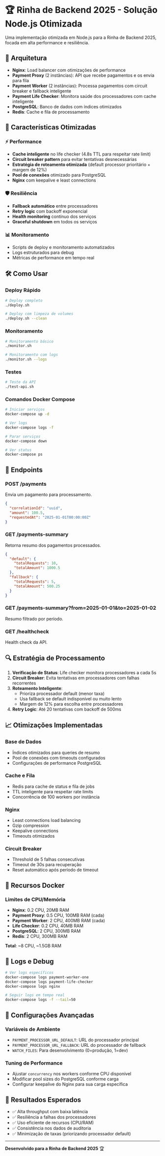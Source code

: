# 🏆 Rinha de Backend 2025 - Solução Node.js Otimizada

Uma implementação otimizada em Node.js para a Rinha de Backend 2025, focada em alta performance e resiliência.

## 🚀 Arquitetura

- **Nginx**: Load balancer com otimizações de performance
- **Payment Proxy** (2 instâncias): API que recebe pagamentos e os envia para fila
- **Payment Worker** (2 instâncias): Processa pagamentos com circuit breaker e fallback inteligente
- **Payment Life Checker**: Monitora saúde dos processadores com cache inteligente
- **PostgreSQL**: Banco de dados com índices otimizados
- **Redis**: Cache e fila de processamento

## 🔧 Características Otimizadas

### ⚡ Performance

- **Cache inteligente** no life checker (4.8s TTL para respeitar rate limit)
- **Circuit breaker pattern** para evitar tentativas desnecessárias
- **Estratégia de roteamento otimizada** (default processor prioritário + margem de 12%)
- **Pool de conexões** otimizado para PostgreSQL
- **Nginx** com keepalive e least connections

### 🛡️ Resiliência

- **Fallback automático** entre processadores
- **Retry logic** com backoff exponencial
- **Health monitoring** contínuo dos serviços
- **Graceful shutdown** em todos os serviços

### 📊 Monitoramento

- Scripts de deploy e monitoramento automatizados
- Logs estruturados para debug
- Métricas de performance em tempo real

## 🛠️ Como Usar

### Deploy Rápido

```bash
# Deploy completo
./deploy.sh

# Deploy com limpeza de volumes
./deploy.sh --clean
```

### Monitoramento

```bash
# Monitoramento básico
./monitor.sh

# Monitoramento com logs
./monitor.sh --logs
```

### Testes

```bash
# Teste da API
./test-api.sh
```

### Comandos Docker Compose

```bash
# Iniciar serviços
docker-compose up -d

# Ver logs
docker-compose logs -f

# Parar serviços
docker-compose down

# Ver status
docker-compose ps
```

## 📡 Endpoints

### POST /payments

Envia um pagamento para processamento.

```json
{
  "correlationId": "uuid",
  "amount": 100.5,
  "requestedAt": "2025-01-01T00:00:00Z"
}
```

### GET /payments-summary

Retorna resumo dos pagamentos processados.

```json
{
  "default": {
    "totalRequests": 10,
    "totalAmount": 1000.5
  },
  "fallback": {
    "totalRequests": 5,
    "totalAmount": 500.25
  }
}
```

### GET /payments-summary?from=2025-01-01&to=2025-01-02

Resumo filtrado por período.

### GET /healthcheck

Health check da API.

## 🔍 Estratégia de Processamento

1. **Verificação de Status**: Life checker monitora processadores a cada 5s
2. **Circuit Breaker**: Evita tentativas em processadores com falhas recorrentes
3. **Roteamento Inteligente**:
   - Prioriza processador default (menor taxa)
   - Usa fallback se default indisponível ou muito lento
   - Margem de 12% para escolha entre processadores
4. **Retry Logic**: Até 20 tentativas com backoff de 500ms

## 📈 Otimizações Implementadas

### Base de Dados

- Índices otimizados para queries de resumo
- Pool de conexões com timeouts configurados
- Configurações de performance PostgreSQL

### Cache e Fila

- Redis para cache de status e fila de jobs
- TTL inteligente para respeitar rate limits
- Concorrência de 100 workers por instância

### Nginx

- Least connections load balancing
- Gzip compression
- Keepalive connections
- Timeouts otimizados

### Circuit Breaker

- Threshold de 5 falhas consecutivas
- Timeout de 30s para recuperação
- Reset automático após período de timeout

## 🐳 Recursos Docker

### Limites de CPU/Memória

- **Nginx**: 0.2 CPU, 20MB RAM
- **Payment Proxy**: 0.5 CPU, 100MB RAM (cada)
- **Payment Worker**: 2 CPU, 400MB RAM (cada)
- **Life Checker**: 0.2 CPU, 40MB RAM
- **PostgreSQL**: 2 CPU, 300MB RAM
- **Redis**: 2 CPU, 300MB RAM

**Total**: ~8 CPU, ~1.5GB RAM

## 📝 Logs e Debug

```bash
# Ver logs específicos
docker-compose logs payment-worker-one
docker-compose logs payment-life-checker
docker-compose logs nginx

# Seguir logs em tempo real
docker-compose logs -f --tail=50
```

## 🔧 Configurações Avançadas

### Variáveis de Ambiente

- `PAYMENT_PROCESSOR_URL_DEFAULT`: URL do processador principal
- `PAYMENT_PROCESSOR_URL_FALLBACK`: URL do processador de fallback
- `WATCH_FILES`: Para desenvolvimento (0=produção, 1=dev)

### Tuning de Performance

- Ajustar `concurrency` nos workers conforme CPU disponível
- Modificar pool sizes do PostgreSQL conforme carga
- Configurar keepalive do Nginx para sua carga específica

## 🏁 Resultados Esperados

- ✅ Alta throughput com baixa latência
- ✅ Resiliência a falhas dos processadores
- ✅ Uso eficiente de recursos (CPU/RAM)
- ✅ Consistência nos dados de auditoria
- ✅ Minimização de taxas (priorizando processador default)

---

**Desenvolvido para a Rinha de Backend 2025** 🏆

